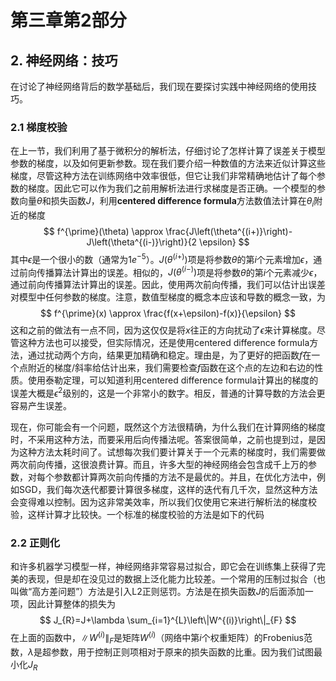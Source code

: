 # 第三章第2部分

## 2. 神经网络：技巧

在讨论了神经网络背后的数学基础后，我们现在要探讨实践中神经网络的使用技巧。

### 2.1 梯度校验

在上一节，我们利用了基于微积分的解析法，仔细讨论了怎样计算了误差关于模型参数的梯度，以及如何更新参数。现在我们要介绍一种数值的方法来近似计算这些梯度，尽管这种方法在训练网络中效率很低，但它让我们非常精确地估计了每个参数的梯度。因此它可以作为我们之前用解析法进行求梯度是否正确。一个模型的参数向量$\theta$和损失函数$J$，利用**centered difference formula**方法数值法计算在$\theta_i$附近的梯度
$$
f^{\prime}(\theta) \approx \frac{J\left(\theta^{(i+)}\right)-J\left(\theta^{(i-)}\right)}{2 \epsilon}
$$
其中$\epsilon$是一个很小的数（通常为$1e^{-5}$）。$J(\theta^{(i+)})$项是将参数$\theta$的第$i$个元素增加$\epsilon$，通过前向传播算法计算出的误差。相似的，$J(\theta^{(i-)})$项是将参数$\theta$的第$i$个元素减少$\epsilon$，通过前向传播算法计算出的误差。因此，使用两次前向传播，我们可以估计出误差对模型中任何参数的梯度。注意，数值型梯度的概念本应该和导数的概念一致，为
$$
f^{\prime}(x) \approx \frac{f(x+\epsilon)-f(x)}{\epsilon}
$$
这和之前的做法有一点不同，因为这仅仅是将$x$往正的方向扰动了$\epsilon$来计算梯度。尽管这种方法也可以接受，但实际情况，还是使用centered difference formula方法，通过扰动两个方向，结果更加精确和稳定。理由是，为了更好的把函数$f$在一个点附近的梯度/斜率给估计出来，我们需要检查$f$函数在这个点的左边和右边的性质。使用泰勒定理，可以知道利用centered difference formula计算出的梯度的误差大概是$\epsilon^2$级别的，这是一个非常小的数字。相反，普通的计算导数的方法会更容易产生误差。

现在，你可能会有一个问题，既然这个方法很精确，为什么我们在计算网络的梯度时，不采用这种方法，而要采用后向传播法呢。答案很简单，之前也提到过，是因为这种方法太耗时间了。试想每次我们要计算关于一个元素的梯度时，我们需要做两次前向传播，这很浪费计算。而且，许多大型的神经网络会包含成千上万的参数，对每个参数都计算两次前向传播的方法不是最优的。并且，在优化方法中，例如SGD，我们每次迭代都要计算很多梯度，这样的迭代有几千次，显然这种方法会变得难以控制。因为这非常美效率，所以我们仅使用它来进行解析法的梯度校验，这样计算才比较快。一个标准的梯度校验的方法是如下的代码



### 2.2 正则化

和许多机器学习模型一样，神经网络非常容易过拟合，即它会在训练集上获得了完美的表现，但是却在没见过的数据上泛化能力比较差。一个常用的压制过拟合（也叫做“高方差问题”）方法是引入L2正则惩罚。方法是在损失函数$J$的后面添加一项，因此计算整体的损失为
$$
J_{R}=J+\lambda \sum_{i=1}^{L}\left\|W^{(i)}\right\|_{F}
$$
在上面的函数中，$\left\|W^{(i)}\right\|_{F}$是矩阵$W^{(i)}$（网络中第$i$个权重矩阵）的Frobenius范数，$\lambda$是超参数，用于控制正则项相对于原来的损失函数的比重。因为我们试图最小化$J_R$

